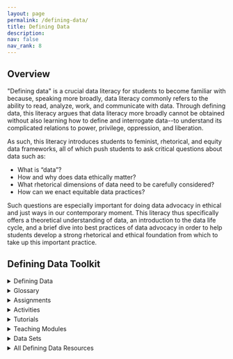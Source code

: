 ```yaml
---
layout: page
permalink: /defining-data/
title: Defining Data
description: 
nav: false
nav_rank: 8
---
```


## Overview

"Defining data" is a crucial data literacy for students to become familiar with because, speaking more broadly, data literacy commonly refers to the ability to read, analyze, work, and communicate with data. Through defining data, this literacy argues that data literacy more broadly cannot be obtained without also learning how to define and interrogate data--to understand its complicated relations to power, privilege, oppression, and liberation. 

As such, this literacy introduces students to feminist, rhetorical, and equity data frameworks, all of which push students to ask critical questions about data such as: 
- What is “data”?
- How and why does data ethically matter?
- What rhetorical dimensions of data need to be carefully considered?
- How can we enact equitable data practices?

Such questions are especially important for doing data advocacy in ethical and just ways in our contemporary moment. This literacy thus specifically offers a theoretical understanding of data, an introduction to the data life cycle, and a brief dive into best practices of data advocacy in order to help students develop a strong rhetorical and ethical foundation from which to take up this important practice. 

## Defining Data Toolkit

<details>
<summary> Defining Data</summary>
<br>
<details>
<summary> Readings</summary>

{% assign cards = site.cards | where: "group", "Reading" | where: "topic", "Defining Data" | sort: "title" %}

{% for card in cards %}

<p>
    <div class="card {% if card.inline == false %}hoverable{% endif %}">
        <div class="row no-gutters">
            <div class="team col-sm-8 col-md-9">
                <div class="card-body">
                    {% if card.inline == false %}<a href="{{ card.url | relative_url }}">{% endif %}
                    <h5 class="card-title">{{ card.profile.name }}</h5>
                    <p class="card-text">
                        {{ card.teaser }}
                    </p>
                    {% if card.inline == false %}</a>{% endif %}
                    <p class="card-text">
			<div style="height:1px;font-size:1px;">&nbsp;</div>
			{% if card.profile.author %}<small class="test-muted"><i class="fas fa-user-pen"></i>  Author: {{ card.profile.author | replace: '<br />', ', ' }} </small><br>{% endif %}
			{% if card.profile.source %}<small class="test-muted"><i class="fas fa-link"></i>  Source: <a href="{{ card.profile.source }}">{{ card.profile.source | replace: '<br />', ', ' }}</a> </small><br>{% endif %} 
			<small class="test-muted"><i class="fas fa-square-poll-vertical"></i>  Data Literacy: {{ card.profile.literacy | replace: '<br />', ', ' }} </small> <br>
			<small class="test-muted"><i class="fas fa-table-columns"></i>  Type of Resource: {{ card.profile.group | replace: '<br />', ', ' }} </small>
                    </p>
                </div>
            </div>
        </div>
    </div>
</p>

{% endfor %}

<br>

</details>
</details>

<div style="height:5px;font-size:1px;">&nbsp;</div>

<details>
<summary> Glossary</summary>

{% assign cards = site.cards | where: "group", "Term" | where: "topic", "Defining Data" | sort: "title" | sort: "priority" %}

{% for card in cards %}

<p>
    <div class="card {% if card.inline == false %}hoverable{% endif %}">
        <div class="row no-gutters">
            <div class="team col-sm-8 col-md-9">
                <div class="card-body">
                    {% if card.inline == false %}<a href="{{ card.url | relative_url }}">{% endif %}
                    <h5 class="card-title">{{ card.profile.name }}</h5>
                    <p class="card-text">
                        {{ card.teaser }}
                    </p>
                    {% if card.inline == false %}</a>{% endif %}
                    <p class="card-text">
			<div style="height:1px;font-size:1px;">&nbsp;</div>
			{% if card.profile.author %}<small class="test-muted"><i class="fas fa-user-pen"></i>  Author: {{ card.profile.author | replace: '<br />', ', ' }} </small><br>{% endif %}
			{% if card.profile.source %}<small class="test-muted"><i class="fas fa-link"></i>  Source: <a href="{{ card.profile.source }}">{{ card.profile.source | replace: '<br />', ', ' }}</a> </small><br>{% endif %} 
			<small class="test-muted"><i class="fas fa-square-poll-vertical"></i>  Data Literacy: {{ card.profile.literacy | replace: '<br />', ', ' }} </small> <br>
			<small class="test-muted"><i class="fas fa-table-columns"></i>  Type of Resource: {{ card.profile.group | replace: '<br />', ', ' }} </small>
                    </p>
                </div>
            </div>
        </div>
    </div>
</p>

{% endfor %}

<br>

</details>

<div style="height:5px;font-size:1px;">&nbsp;</div>



<details>
<summary> Assignments</summary>

{% assign cards = site.cards | where: "group", "Assignment" | where: "topic", "Defining Data" | sort: "title" %}

{% for card in cards %}

<p>
    <div class="card {% if card.inline == false %}hoverable{% endif %}">
        <div class="row no-gutters">
            <div class="team col-sm-8 col-md-9">
                <div class="card-body">
                    {% if card.inline == false %}<a href="{{ card.url | relative_url }}">{% endif %}
                    <h5 class="card-title">{{ card.profile.name }}</h5>
                    <p class="card-text">
                        {{ card.teaser }}
                    </p>
                    {% if card.inline == false %}</a>{% endif %}
                    <p class="card-text">
			<div style="height:1px;font-size:1px;">&nbsp;</div>
			{% if card.profile.author %}<small class="test-muted"><i class="fas fa-user-pen"></i>  Author: {{ card.profile.author | replace: '<br />', ', ' }} </small><br>{% endif %}
			{% if card.profile.source %}<small class="test-muted"><i class="fas fa-link"></i>  Source: <a href="{{ card.profile.source }}">{{ card.profile.source | replace: '<br />', ', ' }}</a> </small><br>{% endif %} 
			<small class="test-muted"><i class="fas fa-square-poll-vertical"></i>  Data Literacy: {{ card.profile.literacy | replace: '<br />', ', ' }} </small> <br>
			<small class="test-muted"><i class="fas fa-table-columns"></i>  Type of Resource: {{ card.profile.group | replace: '<br />', ', ' }} </small>
                    </p>
                </div>
            </div>
        </div>
    </div>
</p>

{% endfor %}

<br>


</details>

<div style="height:5px;font-size:1px;">&nbsp;</div>



<details>
<summary> Activities</summary>

Word

</details>

<div style="height:5px;font-size:1px;">&nbsp;</div>

<details>
<summary> Tutorials</summary>
<br>
Internal text here
</details>

<div style="height:5px;font-size:1px;">&nbsp;</div>

<details>
<summary> Teaching Modules</summary>
<br>
Internal text here
</details>

<div style="height:5px;font-size:1px;">&nbsp;</div>

<details>
<summary> Data Sets</summary>
<br>

Internal text here

</details>

<div style="height:5px;font-size:1px;">&nbsp;</div>

<details>
<summary> All Defining Data Resources</summary>

{% assign cards = site.cards | where: "topic", "Defining Data" | sort: "title" %}

{% for card in cards %}

<p>
    <div class="card {% if card.inline == false %}hoverable{% endif %}">
        <div class="row no-gutters">
            <div class="team col-sm-8 col-md-9">
                <div class="card-body">
                    {% if card.inline == false %}<a href="{{ card.url | relative_url }}">{% endif %}
                    <h5 class="card-title">{{ card.profile.name }}</h5>
                    <p class="card-text">
                        {{ card.teaser }}
                    </p>
                    {% if card.inline == false %}</a>{% endif %}
                    <p class="card-text">
			<div style="height:1px;font-size:1px;">&nbsp;</div>
			{% if card.profile.author %}<small class="test-muted"><i class="fas fa-user-pen"></i>  Author: {{ card.profile.author | replace: '<br />', ', ' }} </small><br>{% endif %}
			{% if card.profile.source %}<small class="test-muted"><i class="fas fa-link"></i>  Source: <a href="{{ card.profile.source }}">{{ card.profile.source | replace: '<br />', ', ' }}</a> </small><br>{% endif %} 
			<small class="test-muted"><i class="fas fa-square-poll-vertical"></i>  Data Literacy: {{ card.profile.literacy | replace: '<br />', ', ' }} </small> <br>
			<small class="test-muted"><i class="fas fa-table-columns"></i>  Type of Resource: {{ card.profile.group | replace: '<br />', ', ' }} </small>
                    </p>
                </div>
            </div>
        </div>
    </div>
</p>

{% endfor %}

<br>

</details>
